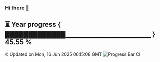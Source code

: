 ### Hi there 👋
⏳ Year progress { █████████████▁▁▁▁▁▁▁▁▁▁▁▁▁▁▁▁▁ } 45.55 %
---
⏰ Updated on Mon, 16 Jun 2025 06:15:08 GMT
![Progress Bar CI](https://github.com/Moyi321/Moyi321/workflows/Progress%20Bar%20CI/badge.svg)
